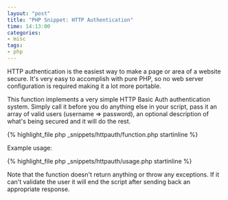 ```yaml
---
layout: "post"
title: "PHP Snippet: HTTP Authentication"
time: 14:13:00
categories:
- misc
tags:
- php
---
```


HTTP authentication is the easiest way to make a page or area of a website secure. It's very easy to accomplish with pure PHP, so no web server configuration is required making it a lot more portable.

This function implements a very simple HTTP Basic Auth authentication system. Simply call it before you do anything else in your script, pass it an array of valid users (username => password), an optional description of what's being secured and it will do the rest.

{% highlight_file php _snippets/httpauth/function.php startinline %}

Example usage:

{% highlight_file php _snippets/httpauth/usage.php startinline %}

Note that the function doesn't return anything or throw any exceptions. If it can't validate the user it will end the script after sending back an appropriate response.
